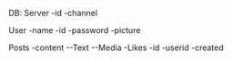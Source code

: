 DB:
Server
-id
-channel

User
-name
-id
-password
-picture

Posts
-content
--Text
--Media
-Likes
-id
-userid
-created
